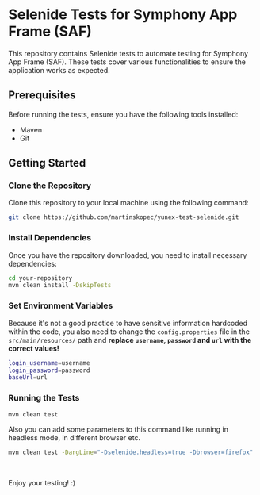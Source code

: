 # Selenide Tests for Symphony App Frame (SAF)

This repository contains Selenide tests to automate testing for Symphony App Frame (SAF). 
These tests cover various functionalities to ensure the application works as expected.

## Prerequisites

Before running the tests, ensure you have the following tools installed:

- Maven
- Git

## Getting Started

### Clone the Repository

Clone this repository to your local machine using the following command:

```bash
git clone https://github.com/martinskopec/yunex-test-selenide.git
```


### Install Dependencies
Once you have the repository downloaded, you need to install necessary dependencies:

```bash
cd your-repository
mvn clean install -DskipTests
```


### Set Environment Variables
Because it's not a good practice to have sensitive information hardcoded within the code, you also need to change 
the `config.properties` file in the `src/main/resources/` path and **replace `username`, `password` and `url` with the 
correct values!**
```bash
login_username=username
login_password=password
baseUrl=url
```

### Running the Tests

```bash
mvn clean test
```
Also you can add some parameters to this command like running in headless mode, in different browser etc.
```bash
mvn clean test -DargLine="-Dselenide.headless=true -Dbrowser=firefox"
```
<br />

Enjoy your testing! :)
